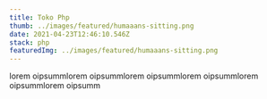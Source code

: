 ```yaml
---
title: Toko Php
thumb: ../images/featured/humaaans-sitting.png
date: 2021-04-23T12:46:10.546Z
stack: php
featuredImg: ../images/featured/humaaans-sitting.png
---
```

lorem oipsummlorem oipsummlorem oipsummlorem oipsummlorem oipsummlorem oipsumm